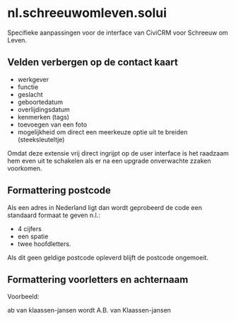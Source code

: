 # nl.schreeuwomleven.solui

Specifieke aanpassingen voor de interface van CiviCRM voor Schreeuw om Leven. 

## Velden verbergen op de contact kaart

- werkgever
- functie
- geslacht
- geboortedatum
- overlijdingsdatum
- kenmerken (tags)
- toevoegen van een foto
- mogelijkheid om direct een meerkeuze optie uit te breiden (steeksleuteltje)

Omdat deze extensie vrij direct ingrijpt op de user interface is het raadzaam hem even uit te schakelen
als er na een upgrade onverwachte zzaken voorkomen.

## Formattering postcode

Als een adres in Nederland ligt dan wordt geprobeerd de code een standaard formaat te geven n.l.:
* 4 cijfers
* een spatie
* twee hoofdletters.

Als dit geen geldige postcode opleverd blijft de postcode ongemoeit.

## Formattering voorletters en achternaam

Voorbeeld:

ab van klaassen-jansen wordt A.B. van Klaassen-jansen
